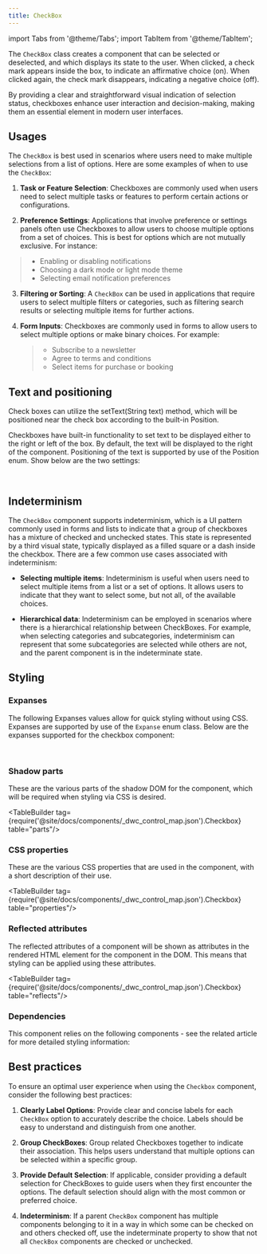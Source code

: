 ```yaml
---
title: CheckBox
---
```


import Tabs from '@theme/Tabs';
import TabItem from '@theme/TabItem';

<DocChip chip="shadow" />

<DocChip chip="name" label="dwc-checkbox" />

<JavadocLink type="foundation" location="com/webforj/component/optioninput/CheckBox" top='true'/>

The `CheckBox` class creates a component that can be selected or deselected, and which displays its state to the user. When clicked, a check mark appears inside the box, to indicate an affirmative choice (on). When clicked again, the check mark disappears, indicating a negative choice (off).

By providing a clear and straightforward visual indication of selection status, checkboxes enhance user interaction and decision-making, making them an essential element in modern user interfaces.

## Usages

The `CheckBox` is best used in scenarios where users need to make multiple selections from a list of options. Here are some examples of when to use the `CheckBox`:

1. **Task or Feature Selection**: Checkboxes are commonly used when users need to select multiple tasks or features to perform certain actions or configurations.

2. **Preference Settings**: Applications that involve preference or settings panels often use Checkboxes to allow users to choose multiple options from a set of choices. This is best for options which are not mutually exclusive. For instance:

> - Enabling or disabling notifications
> - Choosing a dark mode or light mode theme
> - Selecting email notification preferences

3. **Filtering or Sorting**: A `CheckBox` can be used in applications that require users to select multiple filters or categories, such as filtering search results or selecting multiple items for further actions.

4. **Form Inputs**: Checkboxes are commonly used in forms to allow users to select multiple options or make binary choices. For example:
   > - Subscribe to a newsletter
   > - Agree to terms and conditions
   > - Select items for purchase or booking

## Text and positioning

Check boxes can utilize the <JavadocLink type="foundation" location="com/webforj/component/AbstractOptionInput" code='true' suffix='#setText(java.lang.String)'>setText(String text)</JavadocLink> method, which will be positioned near the check box according to the built-in <JavadocLink type="foundation" location="com/webforj/component/TextPosition" code='true' suffix=''>Position</JavadocLink>.

Checkboxes have built-in functionality to set text to be displayed either to the right or left of the box. By default, the text will be displayed to the right of the component. Positioning of the text is supported by use of the <JavadocLink type="foundation" location="com/webforj/component/TextPosition" code='true' suffix=''>Position</JavadocLink> enum. Show below are the two settings: <br/>

<ComponentDemo 
path='https://demo.webforj.com/checkboxhorizontaltext?' 
javaE='https://raw.githubusercontent.com/webforj/webforj-docs-samples/refs/heads/main/src/main/java/com/webforj/samples/views/checkbox/CheckboxHorizontalTextView.java'
javaC='https://raw.githubusercontent.com/webforj/ControlSamples/main/src/main/code_snippets/checkbox/Horizontal.txt'
height = '200px'
/>

<br/>

## Indeterminism

The `CheckBox` component supports indeterminism, which is a UI pattern commonly used in forms and lists to indicate that a group of checkboxes has a mixture of checked and unchecked states. This state is represented by a third visual state, typically displayed as a filled square or a dash inside the checkbox. There are a few common use cases associated with indeterminism:

- **Selecting multiple items**: Indeterminism is useful when users need to select multiple items from a list or a set of options. It allows users to indicate that they want to select some, but not all, of the available choices.

- **Hierarchical data**: Indeterminism can be employed in scenarios where there is a hierarchical relationship between CheckBoxes. For example, when selecting categories and subcategories, indeterminism can represent that some subcategories are selected while others are not, and the parent component is in the indeterminate state.

<ComponentDemo 
path='https://demo.webforj.com/checkboxindeterminate?' 
javaE='https://raw.githubusercontent.com/webforj/webforj-docs-samples/refs/heads/main/src/main/java/com/webforj/samples/views/checkbox/CheckboxIndeterminateView.java'
javaC='https://raw.githubusercontent.com/webforj/ControlSamples/main/src/main/code_snippets/checkbox/Indeterminate.txt'
height = '150px'
/>

## Styling

### Expanses

The following <JavadocLink type="foundation" location="com/webforj/component/Expanse"> Expanses values </JavadocLink> allow for quick styling without using CSS.
Expanses are supported by use of the `Expanse` enum class. Below are the expanses supported for the checkbox component: <br/>

<ComponentDemo 
path='https://demo.webforj.com/checkboxexpanse?' 
javaE='https://raw.githubusercontent.com/webforj/webforj-docs-samples/refs/heads/main/src/main/java/com/webforj/samples/views/checkbox/CheckboxExpanseView.java'
javaC='https://raw.githubusercontent.com/webforj/ControlSamples/main/src/main/code_snippets/checkbox/Expanse.txt'
height = '150px'
/>

<br/>

### Shadow parts

These are the various parts of the shadow DOM for the component, which will be required when styling via CSS is desired.

<TableBuilder tag={require('@site/docs/components/\_dwc_control_map.json').Checkbox} table="parts"/>

### CSS properties

These are the various CSS properties that are used in the component, with a short description of their use.

<TableBuilder tag={require('@site/docs/components/\_dwc_control_map.json').Checkbox} table="properties"/>

### Reflected attributes

The reflected attributes of a component will be shown as attributes in the rendered HTML element for the component in the DOM. This means that styling can be applied using these attributes.

<TableBuilder tag={require('@site/docs/components/\_dwc_control_map.json').Checkbox} table="reflects"/>

### Dependencies

This component relies on the following components - see the related article for more detailed styling information:

<TableBuilder tag='dwc-checkbox' table="dependencies"/>

## Best practices

To ensure an optimal user experience when using the `Checkbox` component, consider the following best practices:

1. **Clearly Label Options**: Provide clear and concise labels for each `CheckBox` option to accurately describe the choice. Labels should be easy to understand and distinguish from one another.

2. **Group CheckBoxes**: Group related Checkboxes together to indicate their association. This helps users understand that multiple options can be selected within a specific group.

3. **Provide Default Selection**: If applicable, consider providing a default selection for CheckBoxes to guide users when they first encounter the options. The default selection should align with the most common or preferred choice.

4. **Indeterminism**: If a parent `CheckBox` component has multiple components belonging to it in a way in which some can be checked on and others checked off, use the indeterminate property to show that not all `CheckBox` components are checked or unchecked.
